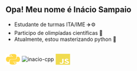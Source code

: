 ## Opa! Meu nome é Inácio Sampaio

- Estudante de turmas ITA/IME ✈️⚙️
- Participo de olimpíadas científicas 🏅
- Atualmente, estou masterizando python 🐍

<div style="display: inline_block"><br>
  <img align="center" alt="inacio-py" height="30" width="40" src="https://raw.githubusercontent.com/devicons/devicon/master/icons/python/python-plain.svg">
  <img align="center" alt="inacio-cpp" height="30" width="40" src="https://raw.githubusercontent.com/devicons/devicon/master/icons/cpp/cpp-plain.svg">
  <img align="center" alt="inacio-py" height="30" width="40" src="https://raw.githubusercontent.com/devicons/devicon/master/icons/javascript/javascript-plain.svg">
</div>
